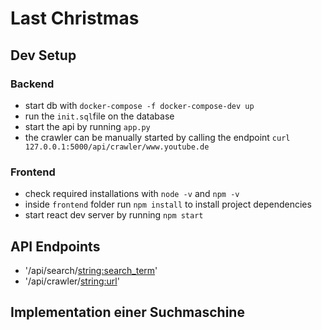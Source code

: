 # Last Christmas

## Dev Setup

### Backend

- start db with `docker-compose -f docker-compose-dev up`
- run the `init.sql`file on the database
- start the api by running `app.py`
- the crawler can be manually started by calling the endpoint `curl 127.0.0.1:5000/api/crawler/www.youtube.de`

### Frontend

- check required installations with `node -v` and `npm -v`
- inside `frontend` folder run `npm install` to install project dependencies
- start react dev server by running `npm start`

## API Endpoints

- '/api/search/<string:search_term>'
- '/api/crawler/<string:url>'

## Implementation einer Suchmaschine
